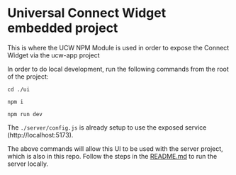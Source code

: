 # Universal Connect Widget embedded project

This is where the UCW NPM Module is used in order to expose the Connect Widget via the ucw-app project

In order to do local development, run the following commands from the root of the project:
```
cd ./ui
```
```
npm i
```
```
npm run dev
```

The `./server/config.js` is already setup to use the exposed service (http://localhost:5173).

The above commands will allow this UI to be used with the server project, which is also in this repo.
Follow the steps in the [README.md](../README.md) to run the server locally.
